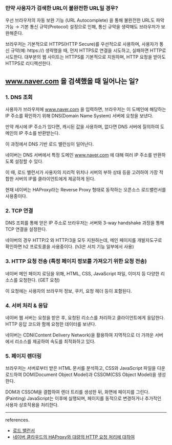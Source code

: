 
### 만약 사용자가 검색한 URL이 불완전한 URL일 경우?
우선 브라우저의 자동 보완 기능 (URL Autocomplete) 을 통해 불완전한 URL도 파악 가능
→ 기본 통신 규약(Protocol) 설정으로 인해, 통신 규약을 생략해도 브라우저가 보완해준다.

브라우저는 기본적으로 HTTPS(HTTP Secure)를 우선적으로 사용하며, 사용자가 통신 규약(예: https://) 생략했을 때, 먼저 HTTPS로 연결을 시도하고, 실패하면 HTTP로 시도한다.
대부분의 웹 사이트는 HTTPS를 기본적으로 지원하며, HTTP 요청을 받아도 HTTPS로 리디렉션한다.

## www.naver.com 을 검색했을 때 일어나는 일?
### 1. DNS 조회
사용자가 브라우저에 www.naver.com 을 입력하면, 브라우저는 이 도메인에 해당하는 IP 주소를 확인하기 위해 DNS(Domain Name System) 서버에 요청을 보낸다.


만약 캐시에 IP 주소가 있다면, 캐시된 값을 사용하며, 없다면 DNS 서버에 질의하여 도메인의 IP 주소를 반환받는다.


이 과정에서 DNS 기반 로드 밸런싱이 일어난다.


네이버는 DNS 서버에서 특정 도메인 www.naver.com 에 대해 여러 IP 주소를 반환하도록 설정할 수 있다.


이 때, 로드 밸런서가 사용자의 지리적 위치나 서버의 부하 상태 등을 고려하여 가장 적합한 서버의 IP를 클라이언트에게 제공하게 된다.


현재 네이버는 HAProxy라는 Reverse Proxy 형태로 동작하는 오픈소스 로드밸런서를 사용중이다.


### 2. TCP 연결
DNS 조회를 통해 얻은 IP 주소로 브라우저는 서버와 3-way handshake 과정을 통해 TCP 연결을 설정한다.


네이버의 경우 HTTP/2 와 HTTP/3을 모두 지원하는데, 메인 페이지를 개발자도구로 확인하면 h2 프로토콜을 사용중이다. (h3은 서치 기능 일부에서 사용)


### 3. HTTP 요청 전송 (특정 페이지 정보를 가져오기 위한 요청 전송)
네이버 메인 페이지 로딩을 위해, HTML, CSS, JavaScript 파일, 이미지 등 다양한 리소스를 요청한다. (GET 요청)


이 요청에는 사용자의 브라우저 정보, 쿠키, 요청 헤더 등이 포함된다.


### 4. 서버 처리 & 응답
네이버 웹 서버는 요청을 받은 후, 요청된 리소스를 처리하고 클라이언트에게 응답한다.
HTTP 응답 코드와 함께 요청한 데이터를 보낸다.


네이버는 CDN(Content Delivery Network)을 활용하여 지역적으로 더 가까운 서버에서 리소스를 제공하여 속도를 최적화하고 있다.


### 5. 페이지 렌더링
브라우저는 서버로부터 받은 HTML 문서를 분석하고, CSS와 JavaScript 파일을 다운로드하여 DOM(Document Object Model)과 CSSOM(CSS Object Model)을 생성한다.


DOM과 CSSOM을 결합하여 렌더 트리를 생성한 뒤, 화면에 페이지를 그린다. (Painting)
JavaScript는 이후에 실행되며, 페이지를 동적으로 변경하거나 추가적인 사용자 상호작용을 처리한다.


***


references.
- [로드 밸런서](https://www.ncloud.com/product/networking/loadBalancer#detail)
- [네이버 클라우드의 HAProxy와 대량의 HTTP 요청 처리에 대하여](https://www.youtube.com/watch?v=8-0dTvCsasY&t=448s)